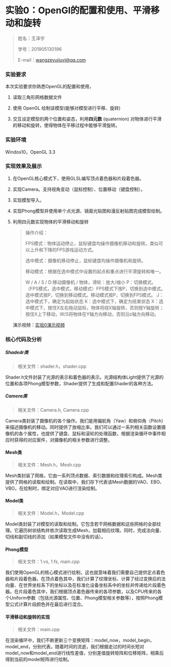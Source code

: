 # 实验0：OpenGl的配置和使用、平滑移动和旋转

> 姓名：王泽宇
>
> 学号：201905130196
>
> E-mail：wangzeyujiuyi@qq.com

### 实验要求

本次实验要求你熟悉OpenGL的配置和使用，

1. 读取三角形网格数据文件

2. 使用 OpenGL 绘制该模型(能够对模型进行平移、旋转)

3. 交互设定模型的两个位置和姿态，利用**四元数** (quaternion) 对物体进行平滑的移动和旋转，使得物体在平移过程中能够平滑旋转。
### 实验环境
Windos10，OpenGL 3.3

### 实现效果及展示
1. 在OpenGL核心模式下，使用GLSL编写顶点着色器和片段着色器。

2. 实现Camera。支持视角变动（鼠标控制）、位置移动（键盘控制）。

3. 实现模型导入。

4. 实现Phong模型并使用单个点光源、镜面光贴图和漫反射贴图完成模型绘制。

5. 利用四元数实现物体的平滑移动和旋转

   > 操作介绍：
   >
   > FPS模式：物体运动停止，鼠标键盘均操作摄像机移动和旋转。类似可以上升和下降的FPS游戏运动方式。
   >
   > 选中模式：摄像机移动停止，鼠标键盘均操作摄像机和旋转。
   >
   > 移动模式：根据在选中模式中设置的起点和重点进行平滑旋转和唯一。
   >
   > W / A / S / D:移动摄像机 / 物体，滑轮：放大/缩小
   > P：切换模式。（FPS模式，选中模式，移动模式）FPS模式下按P，切换到选中模式。选中模式按P，切换到移动模式。移动模式按P，切换到FPS模式。
   > J：选中模式下，确定为起始状态
   > K：选中模式下，确定为结束状态
   > X：选中模式下，按住X左右拖动鼠标，物体将绕X轴旋转，否则按Y轴旋转；按住X上下移动，W/S将物体在Y轴方向移动，否则沿z轴方向移动。

   演示视频：[实验0演示视频](实验0演示视频.mp4)

### 核心代码及分析

##### Shadedr类

> 相关文件：shader.h，shader.cpp

Shader.h文件封装了光源的表示和着色器的表示。光源结构体Light提供了光源的位置和各项Phong模型参数，Shader提供了生成和配置Shader的各种方法。

##### Camera类
> 相关文件：Camera.h, Camera.cpp

Camera类封装了摄像机的各个操作。我们是用偏航角（Yaw）和俯仰角（Pitch）来描述摄像机的移动。同时提供了放缩比率。我们可以通过一系列相关函数设置摄像机的各个属性，也提供了键盘、鼠标和滚轮的处理函数，根据渲染循环中事件相应时获得的对应案件，对摄像机的相关参数进行调整。

#### Mesh类
> 相关文件：Mesh.h，Mesh.cpp

Mesh类封装了网格，它由一系列顶点数据、索引数据和纹理索引构成。Mesh类提供了网格的读取和绘制。在读取中，我们存下代表该Mesh数据的VAO、EBO、VBO，在绘制时，绑定对应VAO进行渲染绘制。

#### Model类
> 相关文件：Model.h，Model.cpp

Model类封装了对模型的读取和绘制。它包含若干网格数据和这些网格的全部纹理。它遍历树状结构并依次读取生成Mesh，加载相应纹理。同时，完成法向量、切线和副切线的添加（如果模型文件中没有的话）。

#### Phong模型
> 相关文件：1.vs, 1.fs, main.cpp

我们使用OpenGL的核心模式进行绘制，这也就意味着我们需要自己提供定点着色器和片段着色器。在顶点着色其中，我们计算了纹理坐标、计算了经过变换后的法向量、在世界坐标系下的坐标以及在标准化设备坐标系中的坐标并传递给片段着色器。在片段着色其中，我们根据顶点着色器传来的各项参数，以及CPU传来的各个Uniform参数（包括光源属性、位置、Phong模型相关参数等），按照Phong模型公式计算片段颜色并在最后进行混合。

#### 平滑移动和旋转的实现
> 相关文件：main.cpp

在渲染循环中，我们不断更新三个变换矩阵：model_now，model_begin，model_end，分别代表。随着时间的流逝，我们根据走过的时间长短对model_now和model_end进行线性差值，分别差值旋转矩阵和位移矩阵，相乘后得到当前的model矩阵进行绘制。



